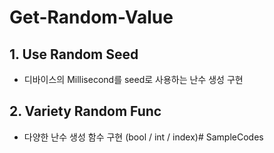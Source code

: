 # Get-Random-Value

## 1. Use Random Seed

* 디바이스의 Millisecond를 seed로 사용하는 난수 생성 구현

## 2. Variety Random Func

* 다양한 난수 생성 함수 구현 (bool / int / index)# SampleCodes
